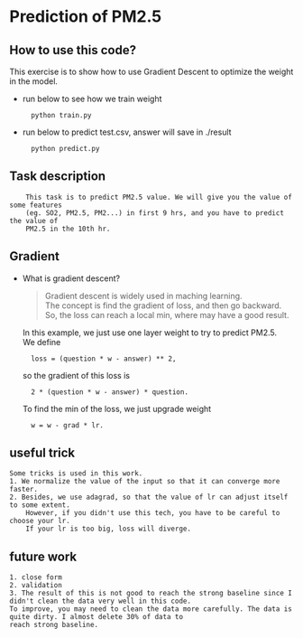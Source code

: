 # Prediction of PM2.5  
## How to use this code?
This exercise is to show how to use Gradient Descent to optimize the 
weight in the model.
* run below to see how we train weight

        python train.py 
* run below to predict test.csv, answer will save in ./result

        python predict.py

## Task description
        This task is to predict PM2.5 value. We will give you the value of some features  
        (eg. SO2, PM2.5, PM2...) in first 9 hrs, and you have to predict the value of   
        PM2.5 in the 10th hr. 

## Gradient  
* What is gradient descent?  
    > Gradient descent is widely used in maching learning.   
    > The concept is find the gradient of loss, and then go backward.   
    > So, the loss can reach a local min, where may have a good result.   
    
    In this example, we just use one layer weight to try to predict PM2.5.  
    We define   
    
        loss = (question * w - answer) ** 2, 
    so the gradient of this loss is   
    
        2 * (question * w - answer) * question. 
    To find the min of the loss, we just upgrade weight  
    
        w = w - grad * lr.
## useful trick    
    Some tricks is used in this work.   
    1. We normalize the value of the input so that it can converge more faster.  
    2. Besides, we use adagrad, so that the value of lr can adjust itself to some extent.   
        However, if you didn't use this tech, you have to be careful to choose your lr.   
        If your lr is too big, loss will diverge.  

## future work    
    1. close form    
    2. validation     
    3. The result of this is not good to reach the strong baseline since I didn't clean the data very well in this code.  
    To improve, you may need to clean the data more carefully. The data is quite dirty. I almost delete 30% of data to  
    reach strong baseline.
